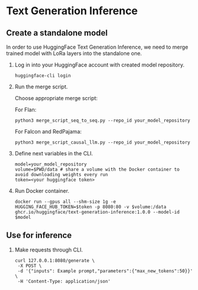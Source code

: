 # Text Generation Inference

## Create a standalone model

In order to use HuggingFace Text Generation Inference, we need to merge trained model with LoRa layers into the standalone one.

1. Log in into your HuggingFace account with created model repository. 
   ```
   huggingface-cli login
   ```
2. Run the merge script.
   
   Choose appropriate merge script:

   For Flan:
   ```
   python3 merge_script_seq_to_seq.py --repo_id your_model_repository
   ```
   For Falcon and RedPajama:
   ```
   python3 merge_script_causal_llm.py --repo_id your_model_repository
   ```

3. Define next variables in the CLI.
   ```
   model=your_model_repository
   volume=$PWD/data # share a volume with the Docker container to avoid downloading weights every run
   token=<your huggingface token>
   ```
4. Run Docker container.
   ```
   docker run --gpus all --shm-size 1g -e HUGGING_FACE_HUB_TOKEN=$token -p 8080:80 -v $volume:/data ghcr.io/huggingface/text-generation-inference:1.0.0 --model-id $model
   ```
## Use for inference

1. Make requests through CLI.
   
   ```
   curl 127.0.0.1:8080/generate \
    -X POST \
    -d '{"inputs": Example prompt,"parameters":{"max_new_tokens":50}}' \
    -H 'Content-Type: application/json'
   ```
